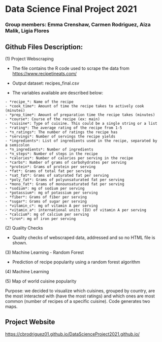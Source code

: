 # Data Science Final Project 2021

###  **Group members:** Emma Crenshaw, Carmen Rodriguez, Aiza Malik, Ligia Flores


## Github Files Description:

(1) Project Webscraping
  
   - The file contains the R code used to scrape the data from https://www.recipetineats.com/ 
    
   - Output dataset: recipes_final.csv
   - The variables available are described below:
  
    - *recipe_*: Name of the recipe
    - *cook_time*: Amount of time the recipe takes to actively cook (minutes)
    - *prep_time*: Amount of preparation time the recipe takes (minutes)
    - *course*: Course of the recipe (ex: main)
    - *cuisine*: Type of cuisine. This could be a single string or a list
    - *rating*: The average rating of the recipe from 1-5
    - *n_ratings*: The number of ratings the recipe has
    - *servings*: Number of servings the recipe yields
    - *ingredients*: List of ingredients used in the recipe, separated by a semicolon
    - *n_ingredients*: Number of ingredients
    - *n_steps*: Number of steps in the recipe
    - *calories*: Number of calories per serving in the recipe
    - *carbs*: Number of grams of carbohydrates per serving 
    - *protein*: Grams of protein per serving
    - *fat*: Grams of total fat per serving
    - *sat_fat*: Grams of saturated fat per serving
    - *poly_fat*: Grams of polyunsaturated fat per serving
    - *mono_fat*: Grams of monounsaturated fat per serving
    - *sodium*: mg of sodium per serving
    - *potassium*: mg of potassium per serving
    - *fiber*: Grams of fiber per serving
    - *sugar*: Grams of sugar per serving
    - *vitamin_c*: mg of vitamin A per serving
    - *vitamin_a*: international units (IU) of vitamin A per serving
    - *calcium*: mg of calcium per serving
    - *iron*: mg of iron per serving

         
(2) Quality Checks 
  
  - Quality checks of webscraped data, addressed and so no HTML file is shown.
  
(3) Machine Learning - Random Forest
  
  - Prediction of recipe popularity using a random forest algorithm
  
(4) Machine Learning
  
(5) Map of world cuisine popularity

Purpose: we decided to visualize which cuisines, grouped by country, are the most interacted with (have the most ratings) and which ones are most common (number of recipes of a specific cuisine).
Code generates two maps.

  
## Project Website

https://cbrodriguez01.github.io/DataScienceProject2021.github.io/





  
